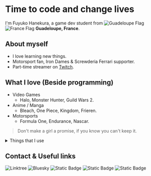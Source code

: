 # Time to code and change lives

I'm Fuyuko Hanekura, a game dev student from ![Guadeloupe Flag](https://flagcdn.com/w20/gp.png "Guadeloupe's flag as a French colony")![France Flag](https://flagcdn.com/w20/fr.png) **Guadeloupe, France**.

## About myself

- I love learning new things.
- Motorsport fan, Iron Dames & Screwderia Ferrari supporter.
- Part-time streamer on [Twitch](https://www.twitch.tv/fuyukohanekura).

## What I love (Beside programming)
 <!-- A lot of thing -->
- Video Games
  - Halo, Monster Hunter, Guild Wars 2.
- Anime / Manga
  - Bleach, One Piece, Kingdom, Frieren.
- Motorsports
  - Formula One, Endurance, Nascar.

> Don't make a girl a promise, if you know you can't keep it.

<details>
  <summary>Things that I use</summary>

## Programming & Markup Languages
![C++](https://img.shields.io/badge/C%2B%2B-%2300599C?style=flat&logo=cplusplus&logoColor=white)
![C#](https://img.shields.io/badge/C%23-%23512BD4?logo=dotnet)
![HTML](https://img.shields.io/badge/HTML-%23E34F26?style=flat&logo=html5&logoColor=white)
![CSS](https://img.shields.io/badge/CSS-%23663399?style=flat&logo=css&logoColor=white)
![JavaScript](https://img.shields.io/badge/JavaScript-%23F7DF1E?style=flat&logo=javascript&logoColor=black)
![Markdown](https://img.shields.io/badge/Markdown-%23000000?style=flat&logo=markdown&logoColor=white)
![PHP](https://img.shields.io/badge/PHP-%23777BB4?style=flat&logo=php&logoColor=white)
![SQL](https://img.shields.io/badge/SQL-white?style=flat&logo=data%3Aimage%2Fsvg%2Bxml%3Bbase64%2CPHN2ZyB4bWxucz0iaHR0cDovL3d3dy53My5vcmcvMjAwMC9zdmciIHdpZHRoPSIyNCIgaGVpZ2h0PSIyNCIgdmlld0JveD0iMCAwIDI0IDI0IiBmaWxsPSJub25lIiBzdHJva2U9ImN1cnJlbnRDb2xvciIgc3Ryb2tlLXdpZHRoPSIyIiBzdHJva2UtbGluZWNhcD0icm91bmQiIHN0cm9rZS1saW5lam9pbj0icm91bmQiIGNsYXNzPSJsdWNpZGUgbHVjaWRlLWRhdGFiYXNlLWljb24gbHVjaWRlLWRhdGFiYXNlIj48ZWxsaXBzZSBjeD0iMTIiIGN5PSI1IiByeD0iOSIgcnk9IjMiLz48cGF0aCBkPSJNMyA1VjE5QTkgMyAwIDAgMCAyMSAxOVY1Ii8%2BPHBhdGggZD0iTTMgMTJBOSAzIDAgMCAwIDIxIDEyIi8%2BPC9zdmc%2B)

## Frameworks & Libraries
![Arduino](https://img.shields.io/badge/Arduino-%2300878F?style=flat&logo=arduino&logoColor=white)
![Bootstrap](https://img.shields.io/badge/Bootstrap-%237952B3?style=flat&logo=bootstrap&logoColor=white)
![Raspberry Pi](https://img.shields.io/badge/Raspberry%20Pi-%23A22846?style=flat&logo=raspberrypi&logoColor=white)

## Databases & Cloud Hosting
![Github Pages](https://img.shields.io/badge/Github%20Pages-%23222222?style=flat&logo=githubpages&logoColor=white)
![MySQL](https://img.shields.io/badge/MySQL-%234479A1?style=flat&logo=mysql&logoColor=white)
![MariaDB](https://img.shields.io/badge/MariaDB-%23003545?style=flat&logo=mariadb&logoColor=white)
![Notion](https://img.shields.io/badge/Notion-black?style=flat&logo=notion&logoColor=white)

## Software & Tools
![Affinity Suite](https://img.shields.io/badge/Affinity%20Suite-%23222324?style=flat&logo=affinity&logoColor=white)
![Discord](https://img.shields.io/badge/Discord-%235865F2?style=flat&logo=discord&logoColor=white)
![Vivaldi](https://img.shields.io/badge/Vivaldi-%23EF3939?style=flat&logo=vivaldi&logoColor=white)
![Git](https://img.shields.io/badge/Git-%23F05032?style=flat&logo=git&logoColor=white)
![Git Fork](https://img.shields.io/badge/Git%20Fork-%2340AEF0?style=flat&logoColor=white)
![Linux](https://img.shields.io/badge/Linux-%23FCC624?style=flat&logo=linux&logoColor=black)
![Obsidian](https://img.shields.io/badge/Obsidian-%237C3AED?style=flat&logo=obsidian&logoColor=white)
![OBS Studio](https://img.shields.io/badge/OBS-%23302E31?style=flat&logo=obsstudio&logoColor=white)
![Rider](https://img.shields.io/badge/Rider-black?style=flat&logo=rider&logoColor=white)
![VS Code](https://img.shields.io/badge/Visual%20Studio%20Code-%230078d7?style=flat&logoColor=white)
![VS Community](https://img.shields.io/badge/Visual%20Studio%20Community-%23AE7FE2?style=flat&logoColor=white)

</details>

## Contact & Useful links
<img alt="Linktree" src="https://img.shields.io/badge/Linktree-%2343E55E?style=social&logo=linktree&link=https%3A%2F%2Flinktr.ee%2Ffuyukohanekura">
<img alt="Bluesky" src="https://img.shields.io/badge/Bluesky-%230285FF?style=social&logo=bluesky&link=https%3A%2F%2Fbsky.app%2Fprofile%2Ffuyukohanekura.bsky.social">
<img alt="Static Badge" src="https://img.shields.io/badge/Instagram-%23FF0069?style=social&logo=instagram&link=https%3A%2F%2Fwww.instagram.com%2Ffuyukohanekura%2F">
<img alt="Static Badge" src="https://img.shields.io/badge/Twitch-%239146FF?style=social&logo=twitch&link=https%3A%2F%2Fwww.twitch.tv%2Ffuyukohanekura">
<img alt="Static Badge" src="https://img.shields.io/badge/Youtube-%23FF0000?style=social&logo=youtube&link=https%3A%2F%2Fwww.youtube.com%2F%40FuyukoHanekura">

<!--
**FuyukoHanekura/FuyukoHanekura** is a ✨ _special_ ✨ repository because its `README.md` (this file) appears on your GitHub profile.

Here are some ideas to get you started:

- 🔭 I’m currently working on ...
- 🌱 I’m currently learning ...
- 👯 I’m looking to collaborate on ...
- 🤔 I’m looking for help with ...
- 💬 Ask me about ...
- 📫 How to reach me: ...
- 😄 Pronouns: ...
- ⚡ Fun fact: ...
-->
